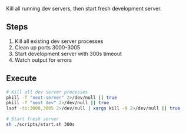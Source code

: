 Kill all running dev servers, then start fresh development server.

## Steps

1. Kill all existing dev server processes
2. Clean up ports 3000-3005
3. Start development server with 300s timeout
4. Watch output for errors

## Execute

```bash
# Kill all dev server processes
pkill -f "next-server" 2>/dev/null || true
pkill -f "next dev" 2>/dev/null || true
lsof -ti:3000,3005 2>/dev/null | xargs kill -9 2>/dev/null || true

# Start fresh server
sh ./scripts/start.sh 300s
```
